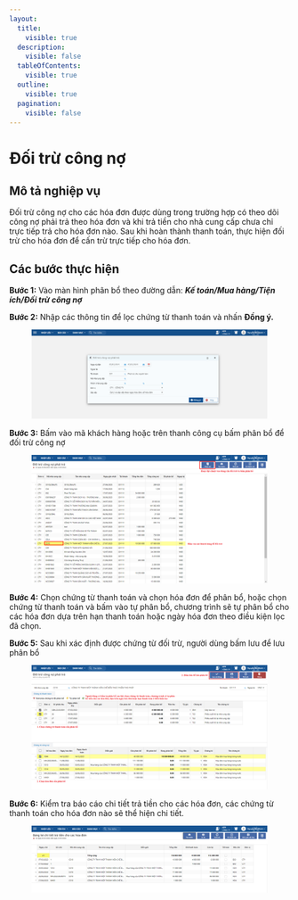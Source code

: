 ```yaml
---
layout:
  title:
    visible: true
  description:
    visible: false
  tableOfContents:
    visible: true
  outline:
    visible: true
  pagination:
    visible: false
---
```


# Đối trừ công nợ

## Mô tả nghiệp vụ

Đối trừ công nợ cho các hóa đơn được dùng trong trường hợp có theo dõi công nợ phải trả theo hóa đơn và khi trả tiền cho nhà cung cấp chưa chỉ trực tiếp trả cho hóa đơn nào. Sau khi hoàn thành thanh toán, thực hiện đối trừ cho hóa đơn để cấn trừ trực tiếp cho hóa đơn.

## Các bước thực hiện

**Bước 1:** Vào màn hình phân bổ theo đường dẫn: _**Kế toán/Mua hàng/Tiện ích/Đối trừ công nợ**_

**Bước 2:** Nhập các thông tin để lọc chứng từ thanh toán và nhấn **Đồng ý.**

<figure><img src="../../.gitbook/assets/Đối trừ công nợ phải trả.png" alt=""><figcaption></figcaption></figure>

**Bước 3:** Bấm vào mã khách hàng hoặc trên thanh công cụ bấm phân bổ để đối trừ công nợ

<figure><img src="../../.gitbook/assets/Đối trừ công nợ phải trả 2.png" alt=""><figcaption></figcaption></figure>

**Bước 4:** Chọn chứng từ thanh toán và chọn hóa đơn để phân bổ, hoặc chọn chứng từ thanh toán và bấm vào tự phân bổ, chương trình sẽ tự phân bổ cho các hóa đơn dựa trên hạn thanh toán hoặc ngày hóa đơn theo điều kiện lọc đã chọn.

**Bước 5:** Sau khi xác định được chứng từ đối trừ, người dùng bấm lưu để lưu phân bổ

<figure><img src="../../.gitbook/assets/Đối trừ công nợ phải trả 3.png" alt=""><figcaption></figcaption></figure>

**Bước 6:** Kiểm tra báo cáo chi tiết trả tiền cho các hóa đơn, các chứng từ thanh toán cho hóa đơn nào sẽ thể hiện chi tiết.

<figure><img src="../../.gitbook/assets/Đối trừ công nợ phải trả 4.png" alt=""><figcaption></figcaption></figure>
